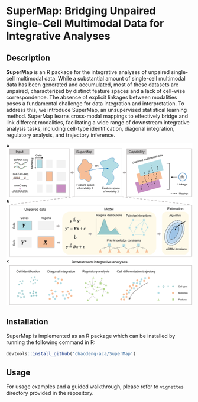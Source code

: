 # SuperMap: Bridging Unpaired Single-Cell Multimodal Data for Integrative Analyses

## Description

**SuperMap** is an R package for the integrative analyses of unpaired single-cell multimodal data. While a substantial amount of single-cell multimodal data has been generated and accumulated, most of these datasets are unpaired, characterized by distinct feature spaces and a lack of cell-wise correspondence. The absence of explicit linkages between modalities poses a fundamental challenge for data integration and interpretation. To address this, we introduce SuperMap, an unsupervised statistical learning method. SuperMap learns cross-modal mappings to effectively bridge and link different modalities, facilitating a wide range of downstream integrative analysis tasks, including cell-type identification, diagonal integration, regulatory analysis, and trajectory inference.

![SuperMap Figure](SuperMap.png) <!-- Replace with the actual path of the image -->

## Installation

SuperMap is implemented as an R package which can be installed by running the following command in R:

```r
devtools::install_github('chaodeng-aca/SuperMap')
```

## Usage

For usage examples and a guided walkthrough, please refer to `vignettes` directory provided in the repository.
